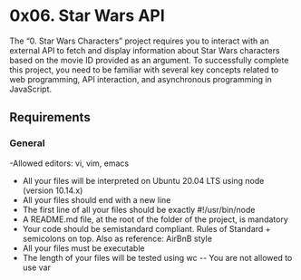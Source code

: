 # 0x06. Star Wars API

The “0. Star Wars Characters” project requires you to interact with an external API to fetch and display information about Star Wars characters based on the movie ID provided as an argument. To successfully complete this project, you need to be familiar with several key concepts related to web programming, API interaction, and asynchronous programming in JavaScript.

## Requirements

### General
 -Allowed editors: vi, vim, emacs
 - All your files will be interpreted on Ubuntu 20.04 LTS using node (version 10.14.x)
 - All your files should end with a new line
 - The first line of all your files should be exactly #!/usr/bin/node
 - A README.md file, at the root of the folder of the project, is mandatory
 - Your code should be semistandard compliant. Rules of Standard + semicolons on top. Also as reference: AirBnB style
 - All your files must be executable
 - The length of your files will be tested using wc
 -- You are not allowed to use var